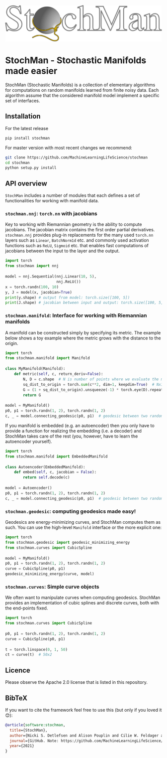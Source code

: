 ![Logo](images/stochman.png)
---

# StochMan - Stochastic Manifolds made easier

StochMan (Stochastic Manifolds) is a collection of elementary algorithms for computations 
on random manifolds learned from finite noisy data. Each algorithm assume that the considered 
manifold model implement a specific set of interfaces.

## Installation

For the latest release
```bash
pip install stochman
```
For master version with most recent changes we recommend:
```bash
git clone https://github.com/MachineLearningLifeScience/stochman
cd stochman
python setup.py install
```

## API overview

`StochMan` includes a number of modules that each defines a set of functionalities for
working with manifold data.

### `stochman.nnj`: `torch.nn` with jacobians

Key to working with Riemannian geometry is the ability to compute jacobians. The jacobian matrix
contains the first order partial derivatives. `stochman.nnj` provides plug-in replacements for the many 
used `torch.nn` layers such as `Linear`, `BatchNorm1d` etc. and commonly used activation functions such as `ReLU`,
`Sigmoid` etc. that enables fast computations of jacobians between the input to the layer and the output. 

``` python
import torch
from stochman import nnj

model = nnj.Sequential(nnj.Linear(10, 5),
                       nnj.ReLU())
x = torch.randn(100, 10)
y, J = model(x, jacobian=True)
print(y.shape) # output from model: torch.size([100, 5])
print(J.shape) # jacobian between input and output: torch.size([100, 5, 10])
```

### `stochman.manifold`: Interface for working with Riemannian manifolds

A manifold can be constructed simply by specifying its metric. The example below shows a toy example where the metric grows with the distance to the origin.

``` python
import torch
from stochman.manifold import Manifold

class MyManifold(Manifold):
    def metric(self, c, return_deriv=False):
        N, D = c.shape  # N is number of points where we evaluate the metric; D is the manifold dimension
        sq_dist_to_origin = torch.sum(c**2, dim=1, keepdim=True)  # Nx1
        G = (1 + sq_dist_to_origin).unsqueeze(-1) * torch.eye(D).repeat(N, 1, 1)  # NxDxD
        return G
        
model = MyManifold()
p0, p1 = torch.randn(1, 2), torch.randn(1, 2)
c, _ = model.connecting_geodesic(p0, p1)  # geodesic between two random points
```

If you manifold is embedded (e.g. an autoencoder) then you only have to provide a function for realizing the embedding (i.e. a decoder) and StochMan takes care of the rest (you, however, have to learn the autoencoder yourself).

``` python
import torch
from stochman.manifold import EmbeddedManifold

class Autoencoder(EmbeddedManifold):
    def embed(self, c, jacobian = False):
        return self.decode(c)
        
model = Autoencoder()
p0, p1 = torch.randn(1, 2), torch.randn(1, 2)
c, _ = model.connecting_geodesic(p0, p1)  # geodesic between two random points
```

### `stochman.geodesic`: computing geodesics made easy!

Geodesics are energy-minimizing curves, and StochMan computes them as such. You can use the high-level `Manifold` interface or the more explicit one:

``` python
import torch
from stochman.geodesic import geodesic_minimizing_energy
from stochman.curves import CubicSpline

model = MyManifold()
p0, p1 = torch.randn(1, 2), torch.randn(1, 2)
curve = CubicSpline(p0, p1)
geodesic_minimizing_energy(curve, model)
```

### `stochman.curves`: Simple curve objects

We often want to manipulate curves when computing geodesics. StochMan provides an implementation of cubic splines and discrete curves, both with the end-points fixed.

``` python
import torch
from stochman.curves import CubicSpline

p0, p1 = torch.randn(1, 2), torch.randn(1, 2)
curve = CubicSpline(p0, p1)

t = torch.linspace(0, 1, 50)
ct = curve(t)  # 50x2
```

## Licence

Please observe the Apache 2.0 license that is listed in this repository. 

## BibTeX
If you want to cite the framework feel free to use this (but only if you loved it 😊):

```bibtex
@article{software:stochman,
  title={StochMan},
  author={Nicki S. Detlefsen and Alison Pouplin and Cilie W. Feldager and Cong Geng and Dimitris Kalatzis and Helene Hauschultz and Miguel González Duque and Søren Hauberg},
  journal={GitHub. Note: https://github.com/MachineLearningLifeScience/stochman/},
  year={2021}
}
```

